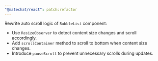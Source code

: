 ```yaml
---
"@matechat/react": patch:refactor
---
```


Rewrite auto scroll logic of `BubbleList` component:

- Use `ResizeObserver` to detect content size changes and scroll accordingly.
- Add `scrollContainer` method to scroll to bottom when content size changes.
- Introduce `pauseScroll` to prevent unnecessary scrolls during updates.
